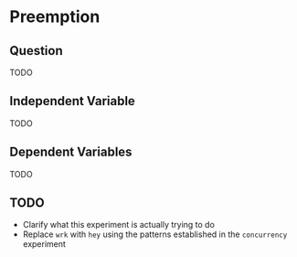 # Preemption

## Question

TODO

## Independent Variable

TODO

## Dependent Variables

TODO

## TODO

- Clarify what this experiment is actually trying to do
- Replace `wrk` with `hey` using the patterns established in the `concurrency` experiment
